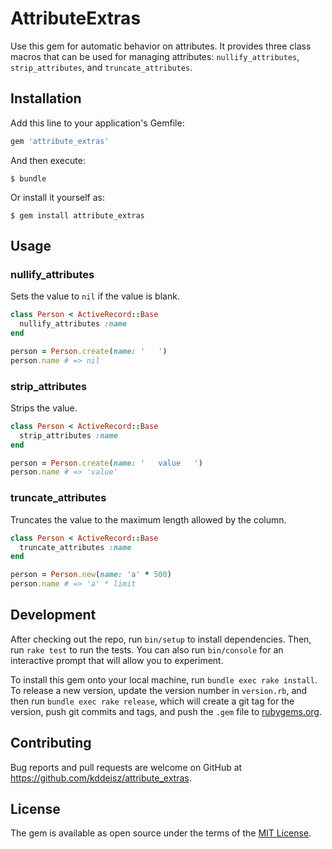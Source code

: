 # AttributeExtras

Use this gem for automatic behavior on attributes. It provides three class macros that can be used for managing attributes: `nullify_attributes`, `strip_attributes`, and `truncate_attributes`.

## Installation

Add this line to your application's Gemfile:

```ruby
gem 'attribute_extras'
```

And then execute:

    $ bundle

Or install it yourself as:

    $ gem install attribute_extras

## Usage

### nullify_attributes

Sets the value to `nil` if the value is blank.

```ruby
class Person < ActiveRecord::Base
  nullify_attributes :name
end

person = Person.create(name: '   ')
person.name # => nil
```

### strip_attributes

Strips the value.

```ruby
class Person < ActiveRecord::Base
  strip_attributes :name
end

person = Person.create(name: '   value   ')
person.name # => 'value'
```

### truncate_attributes

Truncates the value to the maximum length allowed by the column.

```ruby
class Person < ActiveRecord::Base
  truncate_attributes :name
end

person = Person.new(name: 'a' * 500)
person.name # => 'a' * limit
```

## Development

After checking out the repo, run `bin/setup` to install dependencies. Then, run `rake test` to run the tests. You can also run `bin/console` for an interactive prompt that will allow you to experiment.

To install this gem onto your local machine, run `bundle exec rake install`. To release a new version, update the version number in `version.rb`, and then run `bundle exec rake release`, which will create a git tag for the version, push git commits and tags, and push the `.gem` file to [rubygems.org](https://rubygems.org).

## Contributing

Bug reports and pull requests are welcome on GitHub at https://github.com/kddeisz/attribute_extras.

## License

The gem is available as open source under the terms of the [MIT License](https://opensource.org/licenses/MIT).
